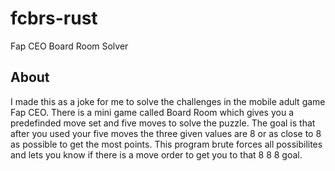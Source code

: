 # fcbrs-rust

Fap CEO Board Room Solver

## About

I made this as a joke for me to solve the challenges in the mobile adult game Fap CEO. There is a mini game called Board Room which gives you a predefinded move set and five moves to solve the puzzle. The goal is that after you used your five moves the three given values are 8 or as close to 8 as possible to get the most points. This program brute forces all possibilites and lets you know if there is a move order to get you to that 8 8 8 goal.

